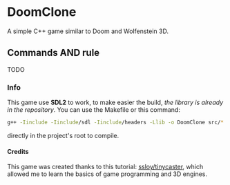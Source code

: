 # DoomClone
A simple C++ game similar to Doom and Wolfenstein 3D.

## Commands AND rule
TODO

### Info
This game use **SDL2** to work, to make easier the build, *the library is already in the repository*.
You can use the Makefile or this command:
```sh
g++ -Iinclude -Iinclude/sdl -Iinclude/headers -Llib -o DoomClone src/*.cpp -lmingw32 -lSDL2 -lSDL2_image -mconsole
```
directly in the project's root to compile.

#### Credits
This game was created thanks to this tutorial: [ssloy/tinycaster](https://github.com/ssloy/tinyraycaster), which allowed me to learn the basics of game programming and 3D engines.
